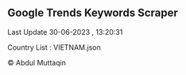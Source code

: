 

## Google Trends Keywords Scraper 
 
Last Update 30-06-2023 , 13:20:31

Country List :
VIETNAM.json



© Abdul Muttaqin 
